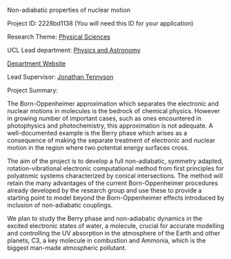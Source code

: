 Non-adiabatic properties of nuclear motion

Project ID: 2228bd1138
(You will need this ID for your application)

Research Theme: [Physical Sciences](../themes/physical-sciences.md)

UCL Lead department: [Physics and Astronomy](../departments/physics-and-astronomy.md)

[Department Website](https://www.ucl.ac.uk/physics-astronomy)

Lead Supervisor: [Jonathan Tennyson](https://iris.ucl.ac.uk/iris/browse/profile?upi=JTENN43)

Project Summary:

The Born-Oppenheimer approximation which separates the electronic and nuclear motions in molecules is the bedrock of chemical physics. However in growing number of important cases, such as ones encountered in photophysics and photochemistry, this approximation is not adequate. A well-documented example is the Berry phase which arises as a consequence of making the separate treatment of electronic and nuclear motion in the region where two potential energy surfaces cross.
 
 The aim of the project is to develop a full non-adiabatic, symmetry adapted, rotation-vibrational electronic computational method from first principles for polyatomic systems characterized by conical intersections. The method will retain the many advantages of the current Born-Oppenheimer procedures already developed by the research group and use these to provide a starting point to model beyond the Born-Oppenheimer effects introduced by inclusion of non-adiabatic couplings.
 
 We plan to study the Berry phase and non-adiabatic dynamics in the excited electronic states of water, a molecule, crucial for accurate modelling and controlling the UV absorption in the atmosphere of the Earth and other planets, C3, a key molecule in combustion and Ammonia, which is the biggest man-made atmospheric pollutant.